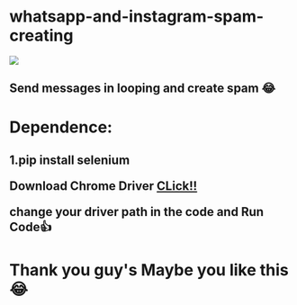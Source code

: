 # whatsapp-and-instagram-spam-creating

<img  src="https://github.com/sagarjangid41/whatswhatsapp-and-instagram-spam-creating-/raw/main/instagram.jpg" />

<h2> Send messages in looping and create spam 😂 </h2>

<h1><b>Dependence:</b><br></h1>
<h2>1.pip install selenium<br>

<b>Download Chrome Driver </b>  <a href="https://chromedriver.chromium.org/downloads">CLick!! </a>

change your driver path in the code and <b>Run Code👍</b> </h2>

<h1> Thank you guy's Maybe you like this 😂 </h1>
